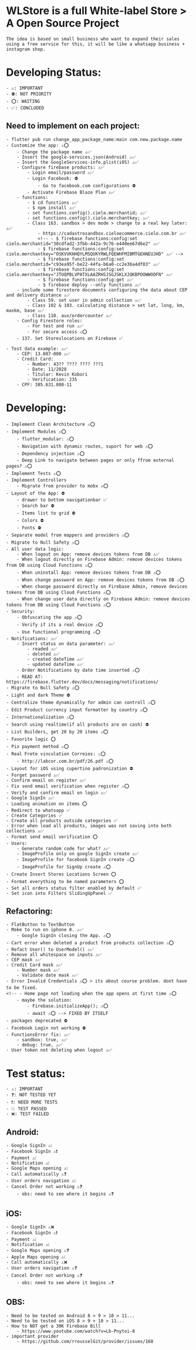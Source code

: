 # WLStore is a full White-label Store > A Open Source Project

    The idea is based on small business who want to expand their sales using a free service for this, it will be like a whatsapp business + instagram shop.

# Developing Status: 

    - ⚠️: IMPORTANT
    - ⛔: NOT PRIORITY
    - ⭕: WAITING
    - ✅: CONCLUDED
    
## Need to implement on each project:

    - flutter pub run change_app_package_name:main com.new.package.name
    - Customize the app: ⚠️⭕
        - Change the package name ⚠️✅
        - Insert the google-services.json(Android) ⚠️✅
        - Insert the GoogleServices-info.plist(iOS) ⚠️✅
        - Configure firebase products: ⚠️✅
            - Login email/password ⚠️✅
            - Login Facebook: ⛔
                - Go to facebook.com configurations ⛔
            - Activate Firebase Blaze Plan ⚠️✅
        - functions:
            - $ cd functions ⚠️✅
            - $ npm install ⚠️✅
            - set functions.config().cielo.merchantid; ⚠️✅
            - set functions.config().cielo.merchantkey; ⚠️✅
            - Class 163. sandbox > dev mode > change to a real key later: ⚠️✅
                - https://cadastrosandbox.cieloecommerce.cielo.com.br ⚠️✅
                <!-- - $ firebase functions:config:set cielo.merchantid="30cdfad2-3fbb-442a-9c76-e440ee67d6e2" ⚠️✅
                - $ firebase functions:config:set cielo.merchantkey="OSKVVKHHQYLMSQUKYRWLFQEWHFMIBMTGEHNEUJHD" ⚠️✅ -->
                - $ firebase functions:config:set cielo.merchantid="c93ea95f-be22-44fa-b6a0-cc2e36a4df03" ⚠️✅
                - $ firebase functions:config:set cielo.merchantkey="JTUQPBLVPATXLAAZRHSJSGJSKLXJQKBPOOWWOOFN" ⚠️✅           
                - $ firebase functions:config:get ⚠️✅
                - $ firebase deploy --only functions ⚠️✅
        - include some firestore documents configuring the data about CEP and delivery distance ⚠️✅
            - Class 59. set user in admin collection ⚠️✅
            - Class 102 & 103. calculating distance > set lat, long, km, maxkm, base ⚠️✅
            - Class 110. aux/ordercounter ⚠️✅
        - Config Firestore roles:
            - For test and run ⚠️✅
            - For secure access ⚠️⭕
        - 137. Set Storeslocations on Firebase ✅
            
    - Test data example: ⚠️✅
        - CEP: 13.087-000 ⚠️✅
        - Credit Card:
            - Number: 43?? ???? ???? ???1
            - Date: 11/2028
            - Titular: Kevin Kobori
            - Verification: 235
        - CPF: 385.631.880-11
# Developing:

    - Implement Clean Architecture ⚠️⭕
    - Implement Modules ⚠️⭕
        - flutter_modular: ⚠️⭕
		- Navigation with dynamic routes, suport for web ⚠️⭕
		- Dependency injection ⚠️⭕
		- Deep Link to navigate between pages or only ffrom external pages? ⚠️⭕
    - Implement Tests ⚠️⭕
    - Implement Controllers
        - Migrate from provider to mobx ⚠️⭕
    - Layout of the App: ⛔
        - drawer to bottom navigationbar ✅
        - Search bar ⛔
        - Items list to grid ⛔
        - Colors ⛔
        - Fonts ⛔
	- Separate model from mappers and providers ⚠️⭕
	- Migrate to Null Safety ⚠️⭕
	- All user data logic:
		- When logout on App: remove devices tokens from DB ⚠️✅
		- When logout directly on Firebase Admin: remove devices tokens from DB using Cloud Functions ⚠️⭕
		- When uninstall App: remove devices tokens from DB ⚠️⭕
		- When change password on App: remove devices tokens from DB ⚠️⭕
		- When change password directly on Firebase Admin, remove devices tokens from DB using Cloud Functions ⚠️⭕
		- When change user data directly on Firebase Admin: remove devices tokens from DB using Cloud Functions ⚠️⭕
	- Security:
		- Obfuscating the app ⚠️⭕
		- Verify if its a real device ⚠️⭕
		- Use functional programming ⚠️⭕
    - Notifications: ⚠️✅
		- Insert status on data parameter: ⚠️✅
			- readed ⚠️✅
			- deleted ⚠️✅
			- created dateTime ⚠️✅
            - updated dateTime ⚠️✅
		- Order Notifications by date time inserted ⚠️⭕
		- READ AT: https://firebase.flutter.dev/docs/messaging/notifications/
	- Migrate to Null Safety ⚠️⭕
    - Light and dark Theme ⛔
    - Centralize theme dynamically for admin can controll ⚠️⭕
    - Edit Product currency input formatter by country ⚠️⭕
    - Internationalization ⚠️⭕ 
    - Search using realtime(if all products are on cash) ⛔
    - List Builders, get 20 by 20 items ⚠️⭕
    - Favorite logic ⭕
    - Pix payment method ⚠️⭕
    - Real Frete vinculation Correios: ⚠️⭕
        - http://labcor.com.br/pdf/26.pdf ⚠️⭕
    - Layout for iOS using cupertino padronization ⛔
    - Forget password ⚠️✅
    - Confirm email on register ⚠️✅
    - Fix send email verification when register ⚠️⭕
    - Verify and confirm email on login ⚠️✅
    - Google SignIn ⚠️✅
    - Loading animation on items ⭕
    - Redirect to whatsapp ✅
    - Create Categories ✅
    - Create all products outside categories ✅
    - Error when load all products, images was not saving into both collections ⚠️✅
    - Format send email verification ⭕
    - Users:
        - Generate random code for what? ⚠️✅
        - ImageProfile only on google SignIn create ⚠️✅
        - ImageProfile for facebook SignIn create ⚠️⭕
        - ImageProfile for SignUp create ⚠️⭕
    - Create Insert Stores Locations Screen ⭕
    - Format everything to be named parameters ⭕
    - Set all orders status filter enabled by default ✅
    - Set icon into Filters SlidingUpPanel ✅

## Refactoring:

    - FlatButton to TextButton
    - Make to run on iphone 8. ⚠️✅
        - Google SignIn closing the App. ⚠️⭕
    - Cart error when deleted a product from products collection ⚠️⭕
    - Refact User() to UserModel() ⚠️✅
    - Remove all whitespace on inputs ⚠️✅
    - CEP mask ⚠️✅
    - Credit Card mask ⚠️✅
        - Number mask ⚠️✅
        - Validate date mask ⚠️✅
    - Error Invalid Credentials ⚠️⭕ > its about course problem. dont have to be fixed.
    <!-- - Home page not loading when the app opens at first time ⚠️⭕
        - maybe the solution:
            - Firebase.initializeApp(); ⚠️⭕
            - await ⚠️⭕ --> FIXED BY ITSELF
    - packages deprecated ⛔
    - Facebook Login not working ⛔
    - FunctionsError fix: ⚠️✅
        - sandbox: true, ⚠️✅
        - debug: true, ⚠️✅
    - User token not deleting when logout ⚠️✅

# Test status: 

    - ⚠️: IMPORTANT
    - ❓: NOT TESTED YET
    - ❗: NEED MORE TESTS
    - ❕: TEST PASSED
    - ❌: TEST FAILED

## Android:

    - Google SignIn ⚠️❕
    - Facebook SignIn ⚠️❗
    - Payment ⚠️❕
    - Notification ⚠️❕
    - Google Maps opening ⚠️❕
    - Call automatically ⚠️❓
    - User orders navigation ⚠️❕
    - Cancel Order not working ⚠️❓
        - obs: need to see where it begins ⚠️❓

## iOS:

    - Google SignIn ⚠️❌
    - Facebook SignIn ⚠️❗
    - Payment ⚠️❕
    - Notification ⚠️❕
    - Google Maps opening ⚠️❓
    - Apple Maps opening ⚠️❕
    - Call automatically ⚠️❌
    - User orders navigation ⚠️❓
    - Cancel Order not working ⚠️❓
        - obs: need to see where it begins ⚠️❓
        
## OBS:

    - Need to be tested on Android 8 > 9 > 10 > 11...
    - Need to be tested on iOS 8 > 9 > 10 > 11...
    - How to NOT get a 30K Firebase Bill
        - https://www.youtube.com/watch?v=Lb-Pnytoi-8
    - important provider
        - https://github.com/rrousselGit/provider/issues/168
